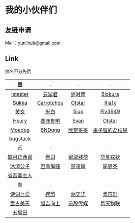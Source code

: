 # 我的小伙伴们

## 友链申请

Mail：[yunlihub@gmail.com](mailto:yunlihub@gmail.com)

## Link

排名不分先后

| 壹 | . | . | . |
| :------: | :------: | :------: | :------: |
| <a href="http://istester.com/" target="_blank">istester</a> | <a href="https://www.yunyoujun.cn/" target="_blank">云游君</a> | <a href="https://chanshiyu.com/" target="_blank">蝉时雨</a> | <a href="https://www.caixiaojing.com/" target="_blank">Blokura</a>
| <a href="https://skk.moe/" target="_blank">Sukka</a> | <a href="https://www.carrotchou.com/" target="_blank">Carrotchou</a> | <a href="https://ixk.me/" target="_blank">Otstar</a> | <a href="http://www.rjafx.com/" target="_blank">Rjafx</a>
| <a href="http://huangxuan.me/" target="_blank">黄玄</a> | <a href="http://mebi.me/" target="_blank">米白</a> | <a href="https://blog.5iux.cn/" target="_blank">5iux</a> | <a href="https://fly.moe/" target="_blank">Fly3949</a> |
| <a href="https://hsury.com/" target="_blank">Hsury</a> | <a href="https://www.cnblogs.com/miluluyo/" target="_blank">麋鹿鲁哟</a> | <a href="https://xugaoyi.com/" target="_blank">Evan</a> | <a href="https://www.ixk.me/" target="_blank">Otstar</a> |
| <a href="https://moedog.org/" target="_blank">Moedog</a> | <a href="https://www.dbnuo.com/" target="_blank">BNDong</a> | <a href="https://space.bilibili.com/382018567/" target="_blank">欣赏哥哥</a> | <a href="https://space.bilibili.com/34141010" target="_blank">果子狸的荔枝果</a> |
| <a href="https://bugstack.cn/" target="_blank">bugstack</a> |
| 贰 | .| . | . |
| <a href="https://www.52shici.com/space.php?mem_id=2146" target="_blank">缺月正西窗</a> | <a href="https://www.52shici.com/space.php?mem_id=30339" target="_blank">有司</a> | <a href="https://www.52shici.com/space.php?mem_id=38710" target="_blank">留取残荷</a> | <a href="https://www.52shici.com/space.php?mem_id=1216" target="_blank">华夏戎狄</a> |
| <a href="https://www.52shici.com/space.php?mem_id=30837" target="_blank">沐清公子</a> | <a href="https://www.52shici.com/space.php?mem_id=41069" target="_blank">巴渝离骚</a> | <a href="https://weibo.com/u/3733371012" target="_blank">楚凌岚</a> | <a href="https://weibo.com/u/5043873554" target="_blank">喻恩泰</a> |
| <a href="hhttps://www.52shici.com/space.php?mem_id=34250" target="_blank">省吾斋主人</a> |
| 叁 | . | . | . |
| <a href="https://www.52shici.com/" target="_blank">诗词吾爱</a> | <a href="https://sou-yun.cn/" target="_blank">搜韵</a> | <a href="http://www.hnthyc.com/" target="_blank">湘天华</a> | <a href="https://weibo.com/u/5679162089" target="_blank">素笛轩</a> |
| <a href="http://www.meitianiot.com/" target="_blank">盘古美天</a> | <a href="http://www.cqxjxs.com/" target="_blank">旭吉向上</a> | <a href="http://www.youngermediatech.com/" target="_blank">云股传媒</a> | <a href="https://www.meshiot.com/" target="_blank">易天物联</a> |
| <a href="http://www.cqmjnykj.cn/" target="_blank">五层田</a> |
